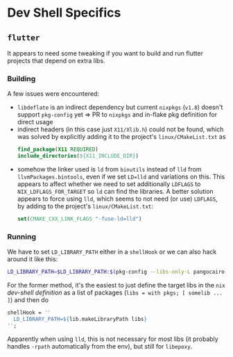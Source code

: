 # Dev Shell Specifics

## `flutter`

It appears to need some tweaking if you want to build and run flutter projects that depend on extra libs.

### Building

A few issues were encountered:

- `libdeflate` is an indirect dependency but current `nixpkgs` (`v1.8`) doesn't support `pkg-config` yet => PR to `nixpkgs` and in-flake pkg definition for direct usage
- indirect headers (in this case just `X11/Xlib.h`) could not be found, which was solved by explicitly adding it to the project's `linux/CMakeList.txt` as
  ```cmake
  find_package(X11 REQUIRED)
  include_directories(${X11_INCLUDE_DIR})
  ```
- somehow the linker used is `ld` from `binutils` instead of `lld` from `llvmPackages.bintools`, even if we set `LD=lld` and variations on this. This appears to affect whether we need to set additionally `LDFLAGS` to `NIX_LDFLAGS_FOR_TARGET` so `ld` can find the libraries. A better solution appears to force using `lld`, which seems to not need (or use) `LDFLAGS`, by adding to the project's `linux/CMakeList.txt`:
  ```cmake
  set(CMAKE_CXX_LINK_FLAGS "-fuse-ld=lld")
  ```

### Running

We have to set `LD_LIBRARY_PATH` either in a `shellHook` or we can also hack around it like this:

```sh
LD_LIBRARY_PATH=$LD_LIBRARY_PATH:$(pkg-config --libs-only-L pangocairo atk gdk-pixbuf-2.0 | sed -r 's/-L//g' | tr ' ' ':') my_flutter_built_exe
```

For the former method, it's the easiest to just define the target libs in the `nix` *dev-shell definition* as a list of packages (`libs = with pkgs; [ somelib ... ]`) and then do

```nix
shellHook = ''
  LD_LIBRARY_PATH=${lib.makeLibraryPath libs}
'';
```

Apparently when using `lld`, this is not necessary for most libs (it probably handles `-rpath` automatically from the env), but still for `libepoxy`.